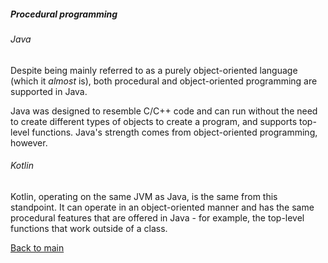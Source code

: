 ##### Procedural programming

###### Java
Despite being mainly referred to as a purely object-oriented language (which it *almost* is), both procedural and object-oriented programming are supported in Java.

Java was designed to resemble C/C++ code and can run without the need to create different types of objects to create a program, and supports top-level functions. Java's strength comes from object-oriented programming, however.

###### Kotlin
Kotlin, operating on the same JVM as Java, is the same from this standpoint. It can operate in an object-oriented manner and has the same procedural features that are offered in Java - for example, the top-level functions that work outside of a class.

[Back to main](../README.md)
